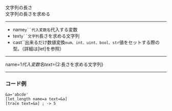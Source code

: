 文字列の長さ  
文字列の長さを求める

***
- name`y``代入変数名`代入する変数
- text`y``文字列`長さを求める文字列
- cast``出来るだけ数値変換`num、int、uint、bool、str`値をセットする際の型。（詳細は[let]を参照）

***
name=${1{{代入変数名}}} text=${2:長さを求める文字列}

***
### コード例
~~~skynovel
&a='abcde'
[let_length name=a text=&a]
[trace text=&a] ; -> 5
~~~
